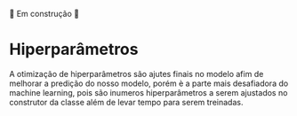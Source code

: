 🚧 Em construção 🚧
# Hiperparâmetros

A otimização de hiperparâmetros são ajutes finais no modelo afim de melhorar a predição do nosso modelo, porém è a parte mais desafiadora do machine learning, pois são inumeros hiperparâmetros a serem ajustados no construtor da classe além de levar tempo para serem treinadas.
 
